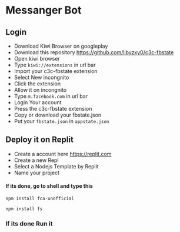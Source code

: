 # Messanger Bot
## Login
* Download Kiwi Browser on googleplay
* Download this repository https://github.com/libyzxy0/c3c-fbstate
* Open kiwi browser 
* Type ``kiwi://extensions`` in url bar
* Import your c3c-fbstate extension 
* Select New incongnito 
* Click the extension 
* Allow it on incongnito 
* Type ``m.facebook.com`` in url bar
* Login Your account
* Press the c3c-fbstate extension 
* Copy or download your fbstate.json
* Put your ``fbstate.json`` in ``appstate.json``


## Deploy it on Replit
* Create a account here https://replit.com
* Create a new Repl
* Select a Nodejs Template by Replit
* Name your project

#### If its done, go to shell and type this

```
npm install fca-unofficial
```
```
npm install fs
```
### If its done Run it
